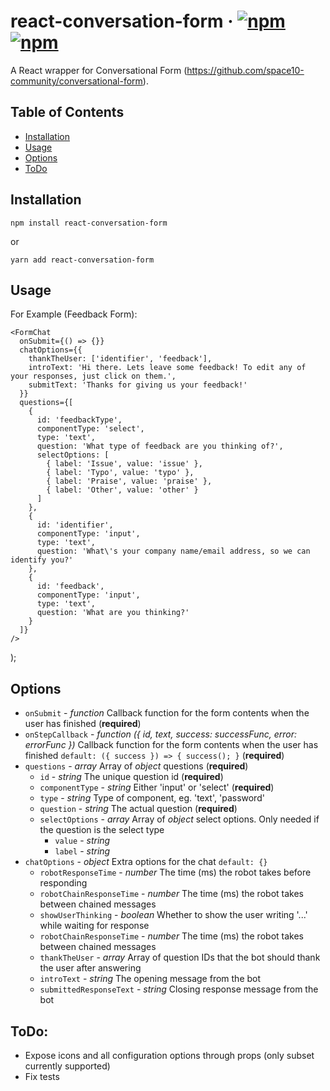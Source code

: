# react-conversation-form &middot; [![npm](https://img.shields.io/npm/v/react-conversation-form.svg?style=flat-square)]()   [![npm](https://img.shields.io/npm/dw/react-conversation-form.svg?style=flat-square)]()

A React wrapper for Conversational Form (https://github.com/space10-community/conversational-form).

## Table of Contents

- [Installation](#installation)
- [Usage](#usage)
- [Options](#options)
- [ToDo](#todo)

## Installation

`npm install react-conversation-form`

or 

`yarn add react-conversation-form`

## Usage

For Example (Feedback Form):

    <FormChat
      onSubmit={() => {}}
      chatOptions={{
        thankTheUser: ['identifier', 'feedback'],
        introText: 'Hi there. Lets leave some feedback! To edit any of your responses, just click on them.',
        submitText: 'Thanks for giving us your feedback!'
      }}
      questions={[
        {
          id: 'feedbackType',
          componentType: 'select',
          type: 'text',
          question: 'What type of feedback are you thinking of?',
          selectOptions: [
            { label: 'Issue', value: 'issue' },
            { label: 'Typo', value: 'typo' },
            { label: 'Praise', value: 'praise' },
            { label: 'Other', value: 'other' }
          ]
        },
        {
          id: 'identifier',
          componentType: 'input',
          type: 'text',
          question: 'What\'s your company name/email address, so we can identify you?'
        },
        {
          id: 'feedback',
          componentType: 'input',
          type: 'text',
          question: 'What are you thinking?'
        }
      ]}
    />
  );
  
## Options

* `onSubmit` - *function* Callback function for the form contents when the user has finished (**required**)
* `onStepCallback` - *function ({ id, text, success: successFunc, error: errorFunc })* Callback function for the form contents when the user has finished `default: ({ success }) => { success(); }` (**required**)
* `questions` - *array* Array of *object* questions (**required**)
    * `id` - *string* The unique question id (**required**)
    * `componentType` - *string* Either 'input' or 'select' (**required**)
    * `type` - *string* Type of component, eg. 'text', 'password'
    * `question` - *string* The actual question (**required**)
    * `selectOptions` - *array* Array of *object* select options. Only needed if the question is the select type
        * `value` - *string*
        * `label` - *string*
* `chatOptions` - *object* Extra options for the chat `default: {}`
    * `robotResponseTime` - *number* The time (ms) the robot takes before responding
    * `robotChainResponseTime` - *number* The time (ms) the robot takes between chained messages
    * `showUserThinking` - *boolean* Whether to show the user writing '...' while waiting for response
    * `robotChainResponseTime` - *number* The time (ms) the robot takes between chained messages
    * `thankTheUser` - *array* Array of question IDs that the bot should thank the user after answering
    * `introText` - *string* The opening message from the bot
    * `submittedResponseText` - *string* Closing response message from the bot









## ToDo:

- Expose icons and all configuration options through props (only subset currently supported)
- Fix tests
